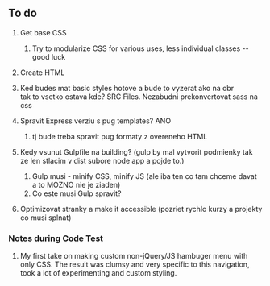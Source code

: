 ## To do
1. Get base CSS
    1. Try to modularize CSS for various uses, less individual classes -- good luck
2. Create HTML 

3. Ked budes mat basic styles hotove a bude to vyzerat ako na obr<br>tak to vsetko ostava kde? SRC Files. Nezabudni prekonvertovat sass na css

4. Spravit Express verziu s pug templates? ANO
    1. tj bude treba spravit pug formaty z overeneho HTML

5. Kedy vsunut Gulpfile na building? (gulp by mal vytvorit podmienky tak ze len stlacim v dist subore node app a pojde to.) 
    1. Gulp musi - minify CSS, minify JS (ale iba ten co tam chceme davat a to MOZNO nie je ziaden)
    2. Co este musi Gulp spravit?
    
6. Optimizovat stranky a make it accessible (pozriet rychlo kurzy a projekty co musi splnat)

### Notes during Code Test
1. My first take on making custom non-jQuery/JS hambuger menu with only CSS. The result was clumsy and very specific to this navigation, took a lot of experimenting and custom styling.